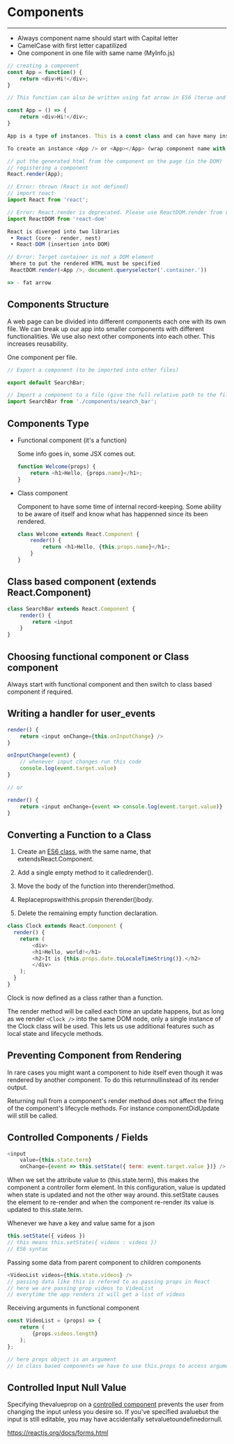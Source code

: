 # Components

---

- Always component name should start with Capital letter
- CamelCase with first letter capatilized
- One component in one file with same name (MyInfo.js)

```js
// creating a component
const App = function() {
    return <div>Hi!</div>;
}

// This function can also be written using fat arrow in ES6 (terse and compact representation of keyword function)

const App = () => {
    return <div>Hi!</div>;
}

App is a type of instances. This is a const class and can have many instances. This is like a factory method

To create an instance <App /> or <App></App> (wrap component name with JSX tags)

// put the generated html from the component on the page (in the DOM)
// registering a component
React.render(App);

// Error: thrown (React is not defined)
// import react
import React from 'react';

// Error: React.render is deprecated. Please use ReactDOM.render from require('react-dom') instead. Invariant Violation.
import ReactDOM from 'react-dom'

React is diverged into two libraries
 • React (core - render, nest)
 • React-DOM (insertion into DOM)

// Error: Target container is not a DOM element
 Where to put the rendered HTML must be specified
 ReactDOM.render(<App />, document.queryselector('.container.'))

=> - fat arrow
```

## Components Structure

A web page can be divided into different components each one with its own file. We can break up our app into smaller components with different functionalities. We use also next other components into each other. This increases reusability.

One component per file.

```js
// Export a component (to be imported into other files)

export default SearchBar;

// Import a component to a file (give the full relative path to the file)
import SearchBar from './components/search_bar';
```

## Components Type

- Functional component (it's a function)

    Some info goes in, some JSX comes out.

    ```js
    function Welcome(props) {
        return <h1>Hello, {props.name}</h1>;
    }
    ```

- Class component

    Component to have some time of internal record-keeping. Some ability to be aware of itself and know what has happenned since its been rendered.

    ```js
    class Welcome extends React.Component {
        render() {
            return <h1>Hello, {this.props.name}</h1>;
        }
    }
    ```

## Class based component (extends React.Component)

```js
class SearchBar extends React.Component {
    render() {
        return <input
    }
}
```

## Choosing functional component or Class component

Always start with functional component and then switch to class based component if required.

## Writing a handler for user_events

```js
render() {
    return <input onChange={this.onInputChange} />
}

onInputChange(event) {
    // whenever input changes run this code
    console.log(event.target.value)
}

// or

render() {
    return <input onChange={event => console.log(event.target.value)}
}
```

## Converting a Function to a Class

1. Create an [ES6 class](https://developer.mozilla.org/en/docs/Web/JavaScript/Reference/Classes), with the same name, that extendsReact.Component.

2. Add a single empty method to it calledrender().

3. Move the body of the function into therender()method.

4. Replacepropswiththis.propsin therender()body.

5. Delete the remaining empty function declaration.

```js
class Clock extends React.Component {
  render() {
    return (
        <div>
        <h1>Hello, world!</h1>
        <h2>It is {this.props.date.toLocaleTimeString()}.</h2>
        </div>
    );
  }
}
```

Clock is now defined as a class rather than a function.

The render method will be called each time an update happens, but as long as we render `<Clock />` into the same DOM node, only a single instance of the Clock class will be used. This lets us use additional features such as local state and lifecycle methods.

## Preventing Component from Rendering

In rare cases you might want a component to hide itself even though it was rendered by another component. To do this returnnullinstead of its render output.

Returning null from a component's render method does not affect the firing of the component's lifecycle methods. For instance componentDidUpdate will still be called.

## Controlled Components / Fields

```js
<input
    value={this.state.term}
    onChange={event => this.setState({ term: event.target.value })} />
```

When we set the attribute value to {this.state.term}, this makes the component a controller form element. In this configuration, value is updated when state is updated and not the other way around. this.setState causes the element to re-render and when the component re-render its value is updated to this.state.term.

Whenever we have a key and value same for a json

```js
this.setState({ videos })
// this means this.setState({ videos : videos })
// ES6 syntax
```

Passing some data from parent component to children components

```js
<VideoList videos={this.state.videos} />
// passing data like this is refered to as passing props in React
// here we are passing prop videos to VideoList
// everytime the app renders it will get a list of videos
```

Receiving arguments in functional component

```js
const VideoList = (props) => {
    return (
        {props.videos.length}
    );
};

// here props object is an argument
// in class based components we have to use this.props to access arguments
```

## Controlled Input Null Value

Specifying thevalueprop on a [controlled component](https://reactjs.org/docs/forms.html#controlled-components) prevents the user from changing the input unless you desire so. If you've specified avaluebut the input is still editable, you may have accidentally setvaluetoundefinedornull.

<https://reactjs.org/docs/forms.html>
